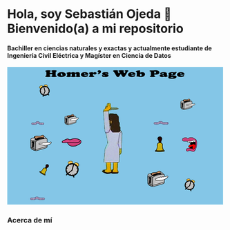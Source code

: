# Hola, soy Sebastián Ojeda 🐶 Bienvenido(a) a mi repositorio

#### Bachiller en ciencias naturales y exactas y actualmente estudiante de Ingeniería Civil Eléctrica y Magíster en Ciencia de Datos

![](https://github.com/sebajedi23/sebajedi23/blob/main/homerswebpage.gif)

### Acerca de mí
<!--
**sebajedi23/sebajedi23** is a ✨ _special_ ✨ repository because its `README.md` (this file) appears on your GitHub profile.

Here are some ideas to get you started:

- 🔭 I’m currently working on ...
- 🌱 I’m currently learning ...
- 👯 I’m looking to collaborate on ...
- 🤔 I’m looking for help with ...
- 💬 Ask me about ...
- 📫 How to reach me: ...
- 😄 Pronouns: ...
- ⚡ Fun fact: ...
-->
